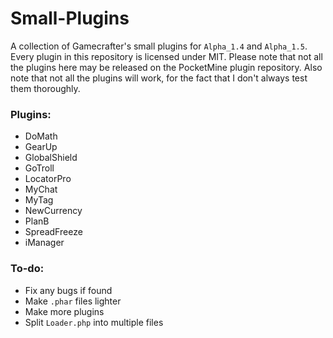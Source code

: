 # Small-Plugins
A collection of Gamecrafter's small plugins for `Alpha_1.4` and `Alpha_1.5`. Every plugin in this repository is licensed under
MIT. Please note that not all the plugins here may be released on the PocketMine plugin repository. Also note that not all the
plugins will work, for the fact that I don't always test them thoroughly.

### Plugins:
* DoMath
* GearUp
* GlobalShield
* GoTroll
* LocatorPro
* MyChat
* MyTag
* NewCurrency
* PlanB
* SpreadFreeze
* iManager

### To-do:
* Fix any bugs if found
* Make `.phar` files lighter
* Make more plugins
* Split `Loader.php` into multiple files
